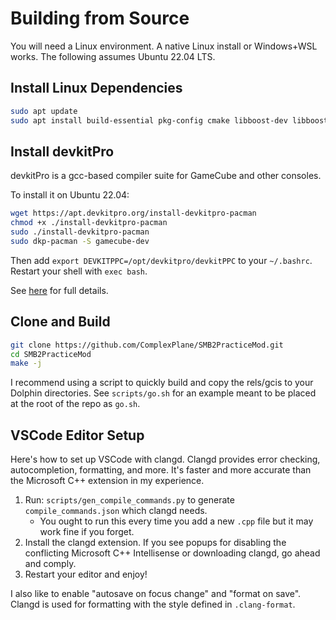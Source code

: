 # Building from Source

You will need a Linux environment. A native Linux install or Windows+WSL works. The following assumes Ubuntu 22.04 LTS.

## Install Linux Dependencies

```sh
sudo apt update
sudo apt install build-essential pkg-config cmake libboost-dev libboost-program-options-dev
```

## Install devkitPro

devkitPro is a gcc-based compiler suite for GameCube and other consoles.

To install it on Ubuntu 22.04:

```sh
wget https://apt.devkitpro.org/install-devkitpro-pacman
chmod +x ./install-devkitpro-pacman
sudo ./install-devkitpro-pacman
sudo dkp-pacman -S gamecube-dev
```

Then add `export DEVKITPPC=/opt/devkitpro/devkitPPC` to your `~/.bashrc`. Restart your shell with `exec bash`.

See [here](https://devkitpro.org/wiki/devkitPro_pacman) for full details.

## Clone and Build

```sh
git clone https://github.com/ComplexPlane/SMB2PracticeMod.git
cd SMB2PracticeMod
make -j
```

I recommend using a script to quickly build and copy the rels/gcis to your Dolphin directories. See `scripts/go.sh` for an example meant to be placed at the root of the repo as `go.sh`.

## VSCode Editor Setup

Here's how to set up VSCode with clangd. Clangd provides error checking, autocompletion, formatting, and more. It's faster and more accurate than the Microsoft C++ extension in my experience.

1. Run: `scripts/gen_compile_commands.py` to generate `compile_commands.json` which clangd needs.
    - You ought to run this every time you add a new `.cpp` file but it may work fine if you forget.
2. Install the clangd extension. If you see popups for disabling the conflicting Microsoft C++ Intellisense or downloading clangd, go ahead and comply.
3. Restart your editor and enjoy!

I also like to enable "autosave on focus change" and "format on save". Clangd is used for formatting with the style defined in `.clang-format`.
